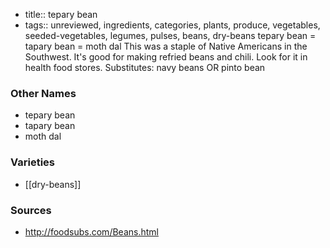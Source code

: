 - title:: tepary bean
- tags:: unreviewed, ingredients, categories, plants, produce, vegetables, seeded-vegetables, legumes, pulses, beans, dry-beans
tepary bean = tapary bean = moth dal This was a staple of Native Americans in the Southwest. It's good for making refried beans and chili. Look for it in health food stores. Substitutes: navy beans OR pinto bean

### Other Names

* tepary bean
* tapary bean
* moth dal

### Varieties

* [[dry-beans]]

### Sources
* http://foodsubs.com/Beans.html
